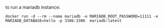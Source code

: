 to run a mariadb instance:

```shell
docker run -d --rm --name mariadb -e MARIADB_ROOT_PASSWORD=11111 -e MARIADB_DATABASE=hello -p 3306:3306  mariadb:latest
```

